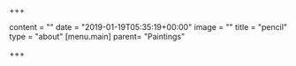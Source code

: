 +++

content = ""
date = "2019-01-19T05:35:19+00:00"
image = ""
title = "pencil"
type = "about"
[menu.main]
parent= "Paintings"

+++
